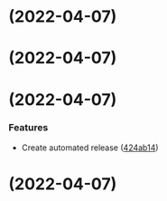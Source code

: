 # [](https://github.com/Galendii/pr-validations/compare/v0.1.1...v) (2022-04-07)



# [](https://github.com/Galendii/pr-validations/compare/v0.1.0...v) (2022-04-07)



# [](https://github.com/Galendii/pr-validations/compare/v0.0.1...v) (2022-04-07)


### Features

* Create automated release ([424ab14](https://github.com/Galendii/pr-validations/commit/424ab14678fa7e2f5b100c010c14bb27499cb11d))



#  (2022-04-07)



